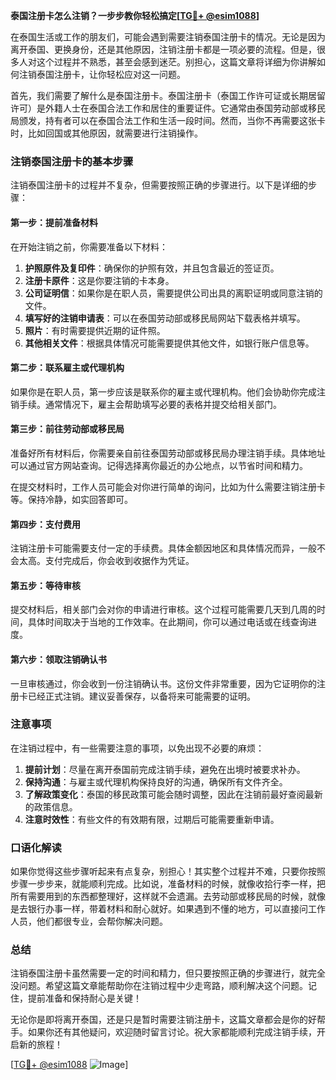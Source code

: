 **泰国注册卡怎么注销？一步步教你轻松搞定[[TG💪+ @esim1088](https://t.me/s/esim1088)]**

在泰国生活或工作的朋友们，可能会遇到需要注销泰国注册卡的情况。无论是因为离开泰国、更换身份，还是其他原因，注销注册卡都是一项必要的流程。但是，很多人对这个过程并不熟悉，甚至会感到迷茫。别担心，这篇文章将详细为你讲解如何注销泰国注册卡，让你轻松应对这一问题。

首先，我们需要了解什么是泰国注册卡。泰国注册卡（泰国工作许可证或长期居留许可）是外籍人士在泰国合法工作和居住的重要证件。它通常由泰国劳动部或移民局颁发，持有者可以在泰国合法工作和生活一段时间。然而，当你不再需要这张卡时，比如回国或其他原因，就需要进行注销操作。

### 注销泰国注册卡的基本步骤

注销泰国注册卡的过程并不复杂，但需要按照正确的步骤进行。以下是详细的步骤：

#### 第一步：提前准备材料

在开始注销之前，你需要准备以下材料：

1. **护照原件及复印件**：确保你的护照有效，并且包含最近的签证页。
2. **注册卡原件**：这是你要注销的卡本身。
3. **公司证明信**：如果你是在职人员，需要提供公司出具的离职证明或同意注销的文件。
4. **填写好的注销申请表**：可以在泰国劳动部或移民局网站下载表格并填写。
5. **照片**：有时需要提供近期的证件照。
6. **其他相关文件**：根据具体情况可能需要提供其他文件，如银行账户信息等。

#### 第二步：联系雇主或代理机构

如果你是在职人员，第一步应该是联系你的雇主或代理机构。他们会协助你完成注销手续。通常情况下，雇主会帮助填写必要的表格并提交给相关部门。

#### 第三步：前往劳动部或移民局

准备好所有材料后，你需要亲自前往泰国劳动部或移民局办理注销手续。具体地址可以通过官方网站查询。记得选择离你最近的办公地点，以节省时间和精力。

在提交材料时，工作人员可能会对你进行简单的询问，比如为什么需要注销注册卡等。保持冷静，如实回答即可。

#### 第四步：支付费用

注销注册卡可能需要支付一定的手续费。具体金额因地区和具体情况而异，一般不会太高。支付完成后，你会收到收据作为凭证。

#### 第五步：等待审核

提交材料后，相关部门会对你的申请进行审核。这个过程可能需要几天到几周的时间，具体时间取决于当地的工作效率。在此期间，你可以通过电话或在线查询进度。

#### 第六步：领取注销确认书

一旦审核通过，你会收到一份注销确认书。这份文件非常重要，因为它证明你的注册卡已经正式注销。建议妥善保存，以备将来可能需要的证明。

### 注意事项

在注销过程中，有一些需要注意的事项，以免出现不必要的麻烦：

1. **提前计划**：尽量在离开泰国前完成注销手续，避免在出境时被要求补办。
2. **保持沟通**：与雇主或代理机构保持良好的沟通，确保所有文件齐全。
3. **了解政策变化**：泰国的移民政策可能会随时调整，因此在注销前最好查阅最新的政策信息。
4. **注意时效性**：有些文件的有效期有限，过期后可能需要重新申请。

### 口语化解读

如果你觉得这些步骤听起来有点复杂，别担心！其实整个过程并不难，只要你按照步骤一步步来，就能顺利完成。比如说，准备材料的时候，就像收拾行李一样，把所有需要用到的东西都整理好，这样就不会遗漏。去劳动部或移民局的时候，就像是去银行办事一样，带着材料和耐心就好。如果遇到不懂的地方，可以直接问工作人员，他们都很专业，会帮你解决问题。

### 总结

注销泰国注册卡虽然需要一定的时间和精力，但只要按照正确的步骤进行，就完全没问题。希望这篇文章能帮助你在注销过程中少走弯路，顺利解决这个问题。记住，提前准备和保持耐心是关键！

无论你是即将离开泰国，还是只是暂时需要注销注册卡，这篇文章都会是你的好帮手。如果你还有其他疑问，欢迎随时留言讨论。祝大家都能顺利完成注销手续，开启新的旅程！

[[TG💪+ @esim1088](https://t.me/s/esim1088) ![Image](https://i.postimg.cc/4NQfJmqS/Snipaste-2025-05-13-00-14-12.png)]